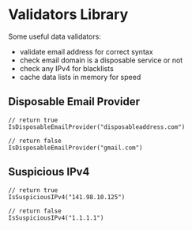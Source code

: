 # Validators Library
Some useful data validators:
- validate email address for correct syntax
- check email domain is a disposable service or not
- check any IPv4 for blacklists
- cache data lists in memory for speed

## Disposable Email Provider
```golang
// return true
IsDisposableEmailProvider("disposableaddress.com")

// return false
IsDisposableEmailProvider("gmail.com")
```

## Suspicious IPv4
```golang
// return true
IsSuspiciousIPv4("141.98.10.125")

// return false
IsSuspiciousIPv4("1.1.1.1")
```

